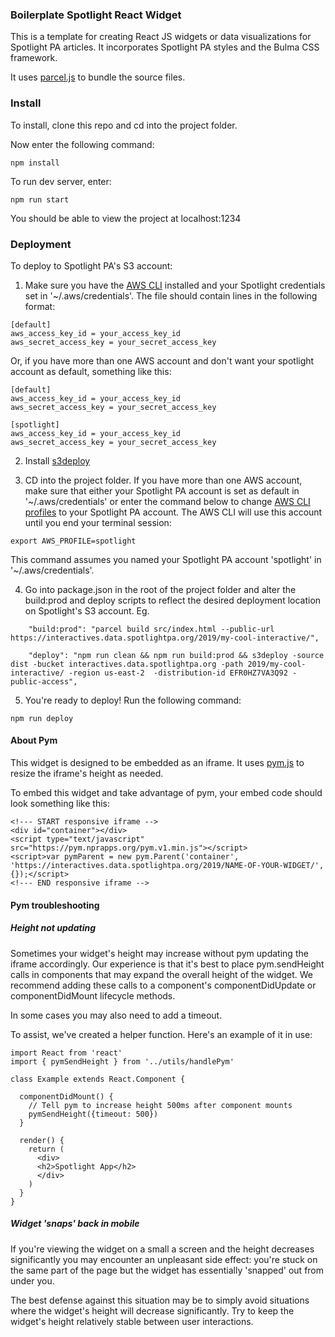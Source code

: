### Boilerplate Spotlight React Widget
This is a template for creating React JS widgets or data visualizations for Spotlight PA articles. It incorporates Spotlight PA styles and the Bulma CSS framework.

It uses [parcel.js](https://github.com/parcel-bundler/parcel) to bundle the source files.

### Install

To install, clone this repo and cd into the project folder.

Now enter the following command:

```npm install```

To run dev server, enter:

```npm run start```

You should be able to view the project at localhost:1234

### Deployment

To deploy to Spotlight PA's S3 account:

1) Make sure you have the [AWS CLI](https://docs.aws.amazon.com/cli/latest/userguide/install-macos.html) installed and your Spotlight credentials set in '~/.aws/credentials'. The file should contain lines in the following format:

```
[default]
aws_access_key_id = your_access_key_id
aws_secret_access_key = your_secret_access_key
```
Or, if you have more than one AWS account and don't want your spotlight account as default, something like this:

```
[default]
aws_access_key_id = your_access_key_id
aws_secret_access_key = your_secret_access_key

[spotlight]
aws_access_key_id = your_access_key_id
aws_secret_access_key = your_secret_access_key

```

2) Install [s3deploy](https://github.com/bep/s3deploy)

3) CD into the project folder. If you have more than one AWS account, make sure that either your Spotlight PA account is set as default in '~/.aws/credentials' or enter the command below to change [AWS CLI profiles](https://docs.aws.amazon.com/cli/latest/userguide/cli-configure-profiles.html) to your Spotlight PA account. The AWS CLI will use this account until you end your terminal session:

```export AWS_PROFILE=spotlight```

This command assumes you named your Spotlight PA account 'spotlight' in '~/.aws/credentials'.

4) Go into package.json in the root of the project folder and alter the build:prod and deploy scripts to reflect the desired deployment location on Spotlight's S3 account. Eg.

```
    "build:prod": "parcel build src/index.html --public-url https://interactives.data.spotlightpa.org/2019/my-cool-interactive/",

    "deploy": "npm run clean && npm run build:prod && s3deploy -source dist -bucket interactives.data.spotlightpa.org -path 2019/my-cool-interactive/ -region us-east-2  -distribution-id EFR0HZ7VA3Q92 -public-access",

```

5) You're ready to deploy! Run the following command:

```npm run deploy```

#### About Pym
This widget is designed to be embedded as an iframe. It uses [pym.js](https://github.com/nprapps/pym.js/) to resize the iframe's height as needed.

To embed this widget and take advantage of pym, your embed code should look something like this:

```
<!--- START responsive iframe -->
<div id="container"></div>
<script type="text/javascript" src="https://pym.nprapps.org/pym.v1.min.js"></script>
<script>var pymParent = new pym.Parent('container', 'https://interactives.data.spotlightpa.org/2019/NAME-OF-YOUR-WIDGET/', {});</script>
<!--- END responsive iframe -->
```

#### Pym troubleshooting

##### Height not updating
Sometimes your widget's height may increase without pym updating the iframe accordingly. Our experience is that it's best to place pym.sendHeight calls in components that may expand the overall height of the widget. We recommend adding these calls to a component's componentDidUpdate or componentDidMount lifecycle methods.

In some cases you may also need to add a timeout.

To assist, we've created a helper function. Here's an example of it in use:

```
import React from 'react'
import { pymSendHeight } from '../utils/handlePym'

class Example extends React.Component {
  
  componentDidMount() {
    // Tell pym to increase height 500ms after component mounts
    pymSendHeight({timeout: 500})
  }

  render() {
    return (
      <div>
      <h2>Spotlight App</h2>
      </div>
    )
  }
}
```
##### Widget 'snaps' back in mobile

If you're viewing the widget on a small a screen and the height decreases significantly you may encounter an unpleasant side effect: you're stuck on the same part of the page but the widget has essentially 'snapped' out from under you.

The best defense against this situation may be to simply avoid situations where the widget's height will decrease significantly. Try to keep the widget's height relatively stable between user interactions. 

